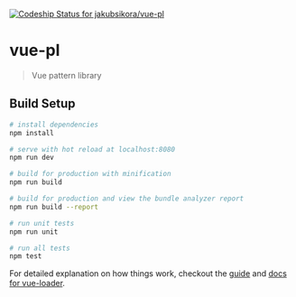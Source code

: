 [ ![Codeship Status for jakubsikora/vue-pl](https://app.codeship.com/projects/de160900-d12f-0134-9aed-0a5e60453cc0/status?branch=master)](https://app.codeship.com/projects/201447)

# vue-pl

> Vue pattern library

## Build Setup

``` bash
# install dependencies
npm install

# serve with hot reload at localhost:8080
npm run dev

# build for production with minification
npm run build

# build for production and view the bundle analyzer report
npm run build --report

# run unit tests
npm run unit

# run all tests
npm test
```

For detailed explanation on how things work, checkout the [guide](http://vuejs-templates.github.io/webpack/) and [docs for vue-loader](http://vuejs.github.io/vue-loader).
